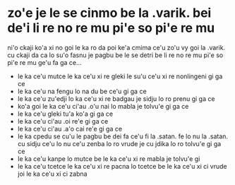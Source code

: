 zo'e je le se cinmo be la .varik. bei de'i li re no re mu pi'e so pi'e re mu
============================================================================
ni'o ckaji ko'a xi no goi le ka ro da poi ke'a cmima ce'u zo'u vy goi la .varik. cu ckaji da ca lo su'o fasnu je pagbu be le se detri be li re no re mu pi'e so pi'e re mu ge'u fa ga ce...

* le ka ce'u mutce le ka ce'u xi re gleki le su'u ce'u xi re nonlingeni gi ga ce
* le ka ce'u na fengu lo na du be ce'u gi ga ce
* le ka ce'u zu'edji lo ka ce'u xi re badgau je sidju lo ro prenu gi ga ce
* ko'a goi le ka ce'u ci'au .o'u nai lo mabla je tolvu'e gi ga ce
* le ka ce'u gleki tu'a ko'a gi ga ce
* le ka ce'u ci'au .oi re'e gi ga ce
* le ka ce'u ci'au .a'o cai re'e gi ga ce
* le ka cpedu se cu'u le pagbu be dei fa ce'u fi la .satan. fe lo nu la .satan. cu sidju ce'u lo nu ce'u zenba lo ro vrude je cu jdika lo ro tolvu'e gi ga ce
* le ka ce'u kanpe lo mutce be le ka ce'u xi re mabla je tolvu'e gi
* le ka ce'u tcetce le ka ce'u xi re pacna lo tcetce be le ka ce'u xi ci vrude joi le ka ce'u xi ci zabna
